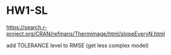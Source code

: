 # HW1-SL

https://search.r-project.org/CRAN/refmans/Thermimage/html/slopeEveryN.html

add TOLERANCE level to RMSE (get less complex model)
